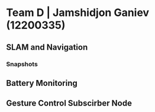 # Team D | Jamshidjon Ganiev (12200335)

## SLAM and Navigation
### Snapshots

## Battery Monitoring
## Gesture Control Subscirber Node
